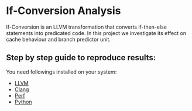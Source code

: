 # If-Conversion Analysis

If-Conversion is an LLVM transformation that converts if-then-else statements into predicated code. In this project we investigate its effect on cache behaviour and branch predictor unit.

## Step by step guide to reproduce results:

You need followings installed on your system:

- [LLVM](https://llvm.org/docs/GettingStarted.html)
- [Clang](https://llvm.org/docs/GettingStarted.html)
- [Perf](https://www.brendangregg.com/perf.html)
- [Python](https://www.python.org/downloads)
